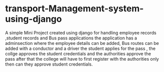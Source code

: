 # transport-Management-system-using-django
A simple Mini Project created using django for handling employee records ,student records and Bus pass applications
the application has a adminsection where the employee details can be added,
Bus routes can be added with a conductor and a driver
the student applies for the pass , the collge approves the student credentials and the authorities approve the pass after that
the college will have to first register with the authorities only then can they approve student credentials.

